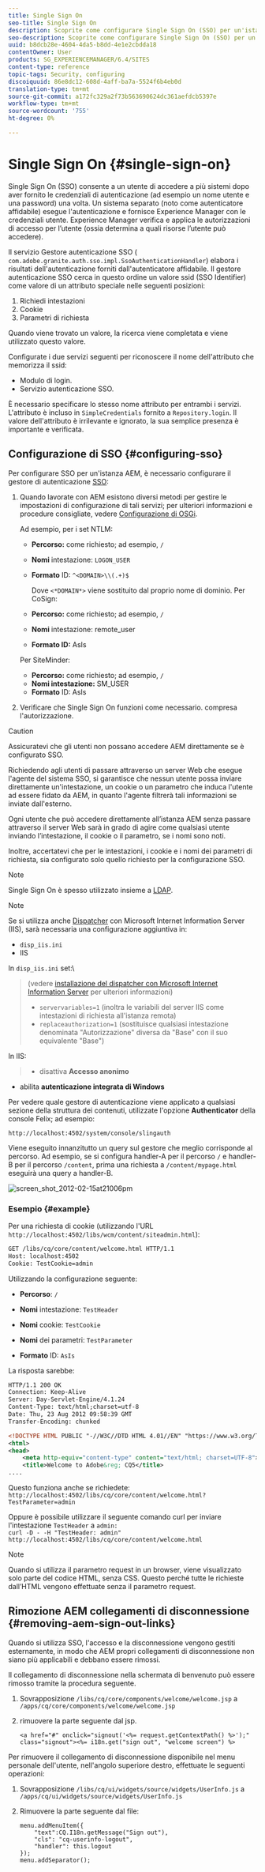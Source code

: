```yaml
---
title: Single Sign On
seo-title: Single Sign On
description: Scoprite come configurare Single Sign On (SSO) per un'istanza AEM.
seo-description: Scoprite come configurare Single Sign On (SSO) per un'istanza AEM.
uuid: b8dcb28e-4604-4da5-b8dd-4e1e2cbdda18
contentOwner: User
products: SG_EXPERIENCEMANAGER/6.4/SITES
content-type: reference
topic-tags: Security, configuring
discoiquuid: 86e8dc12-608d-4aff-ba7a-5524f6b4eb0d
translation-type: tm+mt
source-git-commit: a172fc329a2f73b563690624dc361aefdcb5397e
workflow-type: tm+mt
source-wordcount: '755'
ht-degree: 0%

---
```



# Single Sign On {#single-sign-on}

Single Sign On (SSO) consente a un utente di accedere a più sistemi dopo aver fornito le credenziali di autenticazione (ad esempio un nome utente e una password) una volta. Un sistema separato (noto come autenticatore affidabile) esegue l&#39;autenticazione e fornisce  Experience Manager con le credenziali utente.  Experience Manager verifica e applica le autorizzazioni di accesso per l’utente (ossia determina a quali risorse l’utente può accedere).

Il servizio Gestore autenticazione SSO ( `com.adobe.granite.auth.sso.impl.SsoAuthenticationHandler`) elabora i risultati dell&#39;autenticazione forniti dall&#39;autenticatore affidabile. Il gestore autenticazione SSO cerca in questo ordine un valore ssid (SSO Identifier) come valore di un attributo speciale nelle seguenti posizioni:

1. Richiedi intestazioni
1. Cookie
1. Parametri di richiesta

Quando viene trovato un valore, la ricerca viene completata e viene utilizzato questo valore.

Configurate i due servizi seguenti per riconoscere il nome dell&#39;attributo che memorizza il ssid:

* Modulo di login.
* Servizio autenticazione SSO.

È necessario specificare lo stesso nome attributo per entrambi i servizi. L&#39;attributo è incluso in `SimpleCredentials` fornito a `Repository.login`. Il valore dell&#39;attributo è irrilevante e ignorato, la sua semplice presenza è importante e verificata.

## Configurazione di SSO {#configuring-sso}

Per configurare SSO per un&#39;istanza AEM, è necessario configurare il gestore di autenticazione [SSO](/help/sites-deploying/osgi-configuration-settings.md#adobegranitessoauthenticationhandler):

1. Quando lavorate con AEM esistono diversi metodi per gestire le impostazioni di configurazione di tali servizi; per ulteriori informazioni e procedure consigliate, vedere [Configurazione di OSGi](/help/sites-deploying/configuring-osgi.md).

   Ad esempio, per i set NTLM:

   * **Percorso:** come richiesto; ad esempio,  `/`
   * **Nomi** intestazione:  `LOGON_USER`
   * **Formato** ID:  `^<DOMAIN>\\(.+)$`

      Dove `<*DOMAIN*>` viene sostituito dal proprio nome di dominio.
   Per CoSign:

   * **Percorso:** come richiesto; ad esempio,  `/`
   * **Nomi** intestazione: remote_user
   * **Formato ID:** AsIs

   Per SiteMinder:

   * **Percorso:** come richiesto; ad esempio,  `/`
   * **Nomi intestazione:** SM_USER
   * **Formato** ID: AsIs



1. Verificare che Single Sign On funzioni come necessario. compresa l&#39;autorizzazione.

>[!CAUTION]
>
>Assicuratevi che gli utenti non possano accedere AEM direttamente se è configurato SSO.
>
>Richiedendo agli utenti di passare attraverso un server Web che esegue l&#39;agente del sistema SSO, si garantisce che nessun utente possa inviare direttamente un&#39;intestazione, un cookie o un parametro che induca l&#39;utente ad essere fidato da AEM, in quanto l&#39;agente filtrerà tali informazioni se inviate dall&#39;esterno.
>
>Ogni utente che può accedere direttamente all’istanza AEM senza passare attraverso il server Web sarà in grado di agire come qualsiasi utente inviando l’intestazione, il cookie o il parametro, se i nomi sono noti.
>
>Inoltre, accertatevi che per le intestazioni, i cookie e i nomi dei parametri di richiesta, sia configurato solo quello richiesto per la configurazione SSO.


>[!NOTE]
>
>Single Sign On è spesso utilizzato insieme a [LDAP](/help/sites-administering/ldap-config.md).

>[!NOTE]
>
>Se si utilizza anche [Dispatcher](https://helpx.adobe.com/experience-manager/dispatcher/using/dispatcher.html) con Microsoft Internet Information Server (IIS), sarà necessaria una configurazione aggiuntiva in:
>
>* `disp_iis.ini`
>* IIS

>
>
In `disp_iis.ini` set:\
>(vedere [installazione del dispatcher con Microsoft Internet Information Server](https://helpx.adobe.com/experience-manager/dispatcher/using/dispatcher-install.html#microsoft-internet-information-server) per ulteriori informazioni)
>
>* `servervariables=1` (inoltra le variabili del server IIS come intestazioni di richiesta all&#39;istanza remota)
>* `replaceauthorization=1` (sostituisce qualsiasi intestazione denominata &quot;Autorizzazione&quot; diversa da &quot;Base&quot; con il suo equivalente &quot;Base&quot;)

>
>
In IIS:
>
>* disattiva **Accesso anonimo**
   >
   >
* abilita **autenticazione integrata di Windows**

>



Per vedere quale gestore di autenticazione viene applicato a qualsiasi sezione della struttura dei contenuti, utilizzate l&#39;opzione **Authenticator** della console Felix; ad esempio:

`http://localhost:4502/system/console/slingauth`

Viene eseguito innanzitutto un query sul gestore che meglio corrisponde al percorso. Ad esempio, se si configura handler-A per il percorso `/` e handler-B per il percorso `/content`, prima una richiesta a `/content/mypage.html` eseguirà una query a handler-B.

![screen_shot_2012-02-15at21006pm](assets/screen_shot_2012-02-15at21006pm.png)

### Esempio {#example}

Per una richiesta di cookie (utilizzando l&#39;URL `http://localhost:4502/libs/wcm/content/siteadmin.html`):

```xml
GET /libs/cq/core/content/welcome.html HTTP/1.1
Host: localhost:4502
Cookie: TestCookie=admin
```

Utilizzando la configurazione seguente:

* **Percorso**: `/`

* **Nomi** intestazione:  `TestHeader`

* **Nomi** cookie:  `TestCookie`

* **Nomi** dei parametri:  `TestParameter`

* **Formato** ID:  `AsIs`

La risposta sarebbe:

```xml
HTTP/1.1 200 OK
Connection: Keep-Alive
Server: Day-Servlet-Engine/4.1.24 
Content-Type: text/html;charset=utf-8
Date: Thu, 23 Aug 2012 09:58:39 GMT
Transfer-Encoding: chunked

<!DOCTYPE HTML PUBLIC "-//W3C//DTD HTML 4.01//EN" "https://www.w3.org/TR/html4/strict.dtd">
<html>
<head>
    <meta http-equiv="content-type" content="text/html; charset=UTF-8">
    <title>Welcome to Adobe&reg; CQ5</title>
....
```

Questo funziona anche se richiedete:\
`http://localhost:4502/libs/cq/core/content/welcome.html?TestParameter=admin`

Oppure è possibile utilizzare il seguente comando curl per inviare l&#39;intestazione `TestHeader` a `admin:`\
`curl -D - -H "TestHeader: admin" http://localhost:4502/libs/cq/core/content/welcome.html`

>[!NOTE]
>
>Quando si utilizza il parametro request in un browser, viene visualizzato solo parte del codice HTML, senza CSS. Questo perché tutte le richieste dall’HTML vengono effettuate senza il parametro request.

## Rimozione AEM collegamenti di disconnessione {#removing-aem-sign-out-links}

Quando si utilizza SSO, l&#39;accesso e la disconnessione vengono gestiti esternamente, in modo che AEM propri collegamenti di disconnessione non siano più applicabili e debbano essere rimossi.

Il collegamento di disconnessione nella schermata di benvenuto può essere rimosso tramite la procedura seguente.

1. Sovrapposizione `/libs/cq/core/components/welcome/welcome.jsp` a `/apps/cq/core/components/welcome/welcome.jsp`
1. rimuovere la parte seguente dal jsp.

   `<a href="#" onclick="signout('<%= request.getContextPath() %>');" class="signout"><%= i18n.get("sign out", "welcome screen") %>`

Per rimuovere il collegamento di disconnessione disponibile nel menu personale dell&#39;utente, nell&#39;angolo superiore destro, effettuate le seguenti operazioni:

1. Sovrapposizione `/libs/cq/ui/widgets/source/widgets/UserInfo.js` a `/apps/cq/ui/widgets/source/widgets/UserInfo.js`

1. Rimuovere la parte seguente dal file:

   ```
   menu.addMenuItem({
       "text":CQ.I18n.getMessage("Sign out"),
       "cls": "cq-userinfo-logout",
       "handler": this.logout
   });
   menu.addSeparator();
   ```

